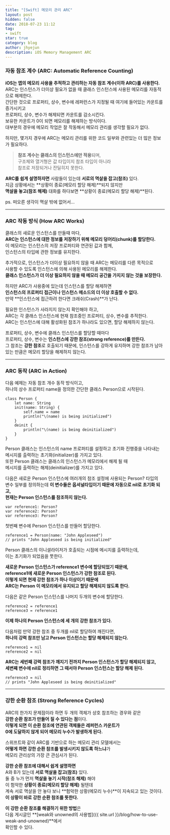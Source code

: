 ```yaml
---
title: "[Swift] 메모리 관리 ARC"
layout: post
hidden: false
date: 2018-07-23 11:12
tag:
- swift
star: true
category: blog
author: jhyejun
description: iOS Memory Management ARC
---
```


### 자동 참조 계수 (ARC: Automatic Reference Counting)
**iOS는 앱의 메모리 사용을 추적하고 관리하는 자동 참조 계수(이하 ARC)를 사용한다.**<br>
ARC는 인스턴스가 더이상 필요가 없을 때 클래스 인스턴스에 사용된 메모리를 자동적으로 해제한다.<br>
간단한 것으로 프로퍼티, 상수, 변수에 레퍼런스가 지정될 때 여기에 들어있는 카운트를 증가시키고<br>
프로퍼티, 상수, 변수가 해제되면 카운트를 감소시킨다.<br>
보유한 카운트가 0이 되면 메모리를 해제하는 방식이다.<br>
대부분의 경우에 메모리 작업은 잘 작동해서 메모리 관리를 생각할 필요가 없다.<br>

하지만, 몇가지 경우에 ARC는 메모리 관리를 위한 코드 일부와 관련있는 더 많은 정보가 필요하다.<br>

> **참조 계수는 클래스의 인스턴스에만 적용**되며,<br>
 구조체와 열거형은 값 타입이지 참조 타입이 아니라<br>
 참조로 저장되거나 잔딜히지 못한다.<br>

**ARC를 쉽게 설명하자면** 사람들이 있는데 **서로의 멱살을 잡고(참조)** 있다.<br>
지금 상황에서는 **상황이 종료(메모리 할당 해제)**되지 않지만<br>
**멱살을 놓고(참조 해제)** 대화를 하다보면 **상황이 종료(메모리 할당 해제)**된다.<br>

ps. 떠오른 생각이 멱살 밖에 없어서...

---

### ARC 작동 방식 (How ARC Works)
클래스의 새로운 인스턴스를 만들때 마다,<br> 
**ARC는 인스턴스에 대한 정보를 저장하기 위해 메모리 덩어리(chunk)를 할당한다.**<br>
이 메모리는 인스턴스의 저장 프로퍼티와 연관된 값과 함께,<br>
인스턴스의 타입에 관한 정보를 유지한다.<br>

추가적으로, 인스턴스가 더이상 필요하지 않을 때 ARC는 메모리를 다른 목적으로<br>
사용할 수 있도록 인스턴스에 의해 사용된 메모리를 해제한다.<br>
**클래스 인스턴스가 더 이상 필요하지 않을 때 메모리 공간을 가지지 않는 것을 보장한다.**<br>

하지만 ARC가 사용중에 있는데 인스턴스를 할당 해제하면<br>
**인스턴스의 프로퍼티 접근이나 인스턴스 메소드의 더 이상 호출할 수 없다.**<br>
만약 **인스턴스에 접근하려 한다면 크래쉬(Crash)**가 난다.

필요한 인스턴스가 사라지지 않는지 확인해야 하고,<br>
ARC는 각 클래스 인스턴스에 현재 참조중인 프로퍼티, 상수, 변수를 추적한다.<br>
ARC는 인스턴스에 대해 활성화된 참조가 하나라도 있으면, 할당 해제하지 않는다.<br>

프로퍼티, 상수, 변수에 클래스 인스턴스를 할당할 때마다<br>
프로퍼티, 상수, 변수는 **인스턴스에 강한 참조(strong reference)를 만든다.**<br>
그 참조는 **강한 참조**로 호출되기 때문에, 인스턴스를 강하게 유지하며
강한 참조가 남아있는 만큼은 메모리 할당을 해제하지 않는다.

---

### ARC 동작 (ARC in Action)
다음 예제는 자동 참조 개수 동작 방식이고,<br>
하나의 상수 프로퍼티 name을 정의한 간단한 클래스 Person으로 시작된다.<br>

```
class Person {
    let name: String
    init(name: String) {
        self.name = name
        println("\(name) is being initialized")
    }
    deinit {
        println("\(name) is being deinitialized")
    }
}
````

Person 클래스는 인스턴스의 name 프로퍼티를 설정하고 초기화 진행중을 나타내는<br>
메시지를 출력하는 초기화(initializer)를 가지고 있다.<br>
또한 Person 클래스는 클래스의 인스턴스가 메모리에서 해제 될 때<br>
메시지를 출력하는 해제(deinitializer)를 가지고 있다.<br>

다음은 새로운 Person 인스턴스에 여러개의 참조 설정에 사용되는 Person? 타입의<br>
변수 일부를 정의하는데 **이 변수들은 옵셔널타입이기 때문에 자동으로 nil로 초기화 되고,**<br>
**현재는 Person 인스턴스를 참조하지 않는다.**<br>

```
var reference1: Person?
var reference2: Person?
var reference3: Person?
```

첫번째 변수에 Person 인스턴스를 만들어 할당한다.<br>

```
reference1 = Person(name: "John Appleseed")
// prints "John Appleseed is being initialized"
````

Person 클래스의 이니셜라이저가 호출되는 시점에 메시지를 출력하는데,<br>
이는 초기화가 되었음을 뚯한다.<br>

**새로운 Person 인스턴스가 reference1 변수에 할당되었기 때문에,**<br>
**reference1에 새로운 Person 인스턴스가 강한 참조로 된다.**<br>
**이렇게 되면 현재 강한 참조가 하나 이상이기 때문에**<br>
**ARC는 Person 이 메모리에서 유지되고 할당 해제되지 않도록 한다.**<br>

다음은 같은 Person 인스턴스를 나머지 두개의 변수에 할당한다.<br>

```
reference2 = reference1
reference3 = reference1
````

**이제 하나의 Person 인스턴스에 세 개의 강한 참조가 있다.**<br>

다음처럼 만약 강한 참조 중 두개를 nil로 할당하여 깨진다면,<br>
**하나의 강력 참조만 남고 Person 인스턴스는 할당 해제되지 않는다.**<br>

```
reference1 = nil
reference2 = nil
```

**ARC는 세번째 강력 참조가 깨지기 전까지 Person 인스턴스가 할당 해제되지 않고,**<br>
**세변째 변수에 nil로 정리하면 그 때서야 Person 인스턴스는 할당 해제 된다.**<br>

```
reference3 = nil
// prints "John Appleseed is being deinitialized"
```

---

### 강한 순환 참조 (Strong Reference Cycles)
ARC의 한가지 문제점이라 하면 두 개의 객체가 상호 참조하는 경우와 같은<br>
**강한 순환 참조가 만들어 질 수 있다는 점**이다.<br>
**이렇게 되면 이 순환 참조에 연관된 객체들은 레퍼런스 카운트가**<br>
**0에 도달하지 않게 되어 메모리 누수가 발생하게 된다.**<br>

스위프트와 같이 ARC를 기반으로 하는 메모리 관리 모델에서는<br>
**어떻게 하면 강한 순환 참조를 발생시키지 않도록 하느냐**가<br>
메모리 관리상의 가장 큰 관심사가 된다.<br>

**강한 순환 참조에 대해서 쉽게 설명하면**<br>
A와 B가 있는데 **서로 멱살을 잡고(참조)** 있다.<br>
둘 중 누가 먼저 **멱살을 놓기 시작(참조 해제)** 해야<br>
이 험악한 **상황이 종료(메모리 할당 해제)** 될텐데<br>
계속 서로 멱살을 안 놓다 보니 **험악한 상황(메모리 누수)**이 지속되고 있는 것이다.<br>
**이 상황이 바로 강한 순환 참조를 뜻한다.**

**이 강한 순환 참조를 해결하기 위한 방법**은<br>
다음 게시글인 **[weak와 unowned의 사용법]({{ site.url }}/blog/how-to-use-weak-and-unowned)**에서<br>
확인할 수 있다.<br>
